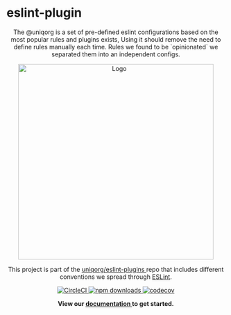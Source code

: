 # eslint-plugin

<p align="center" style="text-align: center;">
  The @uniqorg is a set of pre-defined eslint configurations based on the most popular rules and plugins exists,
  Using it should remove the need to define rules manually each time. Rules we found to be `opinionated` we separated them into an independent configs.
</p>

<p align="center">
<img src="https://github.com/uniqorg/eslint-plugins/blob/main/assets/eslint-logo.svg" alt="Logo" width="450"></p>
</p>

<p align="center">
This project is part of the
<a href="https://github.com/uniqorg/eslint-plugins">
uniqorg/eslint-plugins
</a> repo that includes different conventions we spread through <a href="https://eslint.org/">ESLint</a>.

</p>

<p align="center">
  <a href="https://app.circleci.com/pipelines/github/uniqorg/eslint-plugins?branch=main" target="_blank">
    <img src="https://img.shields.io/circleci/build/github/uniqorg/eslint-plugins/main" alt="CircleCI" />
  </a>
  <a href="https://www.npmjs.com/package/@uniqorg/eslint-plugin" target="_blank">
    <img src="https://img.shields.io/npm/dm/@uniqorg/eslint-plugin" alt="npm downloads" />
  </a>
  <a href="https://codecov.io/gh/uniqorg/eslint-plugins">
    <img src="https://codecov.io/gh/uniqorg/eslint-plugins/branch/main/graph/badge.svg?token=R2J9M4Q2RA" alt="codecov" />
  </a>
</p>

<p align="center">
  <b>
  View our
  <a href="https://uniqorg.github.io/eslint-plugins">
    documentation
  </a>
  to get started.
  </b>
</p>
